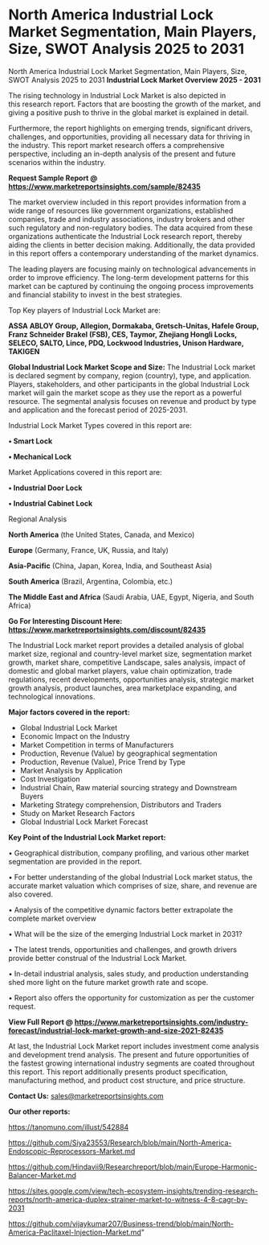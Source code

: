 # North America Industrial Lock Market Segmentation, Main Players, Size, SWOT Analysis 2025 to 2031
North America Industrial Lock Market Segmentation, Main Players, Size, SWOT Analysis 2025 to 2031
<Strong> Industrial Lock Market Overview 2025 - 2031</strong>

The rising technology in Industrial Lock Market is also depicted in this research report. Factors that are boosting the growth of the market, and giving a positive push to thrive in the global market is explained in detail.

Furthermore, the report highlights on emerging trends, significant drivers, challenges, and opportunities, providing all necessary data for thriving in the industry. This report market research offers a comprehensive perspective, including an in-depth analysis of the present and future scenarios within the industry.

<strong>Request Sample Report @ <a href=https://www.marketreportsinsights.com/sample/82435>https://www.marketreportsinsights.com/sample/82435</a></strong>

The market overview included in this report provides information from a wide range of resources like government organizations, established companies, trade and industry associations, industry brokers and other such regulatory and non-regulatory bodies. The data acquired from these organizations authenticate the Industrial Lock research report, thereby aiding the clients in better decision making. Additionally, the data provided in this report offers a contemporary understanding of the market dynamics.

The leading players are focusing mainly on technological advancements in order to improve efficiency. The long-term development patterns for this market can be captured by continuing the ongoing process improvements and financial stability to invest in the best strategies.

Top Key players of Industrial Lock Market are:

<strong>ASSA ABLOY Group, Allegion, Dormakaba, Gretsch-Unitas, Hafele Group, Franz Schneider Brakel (FSB), CES, Taymor, Zhejiang Hongli Locks, SELECO, SALTO, Lince, PDQ, Lockwood Industries, Unison Hardware, TAKIGEN</strong>

<strong><b>Global Industrial Lock Market Scope and Size:</b></strong>
The Industrial Lock market is declared segment by company, region (country), type, and application. Players, stakeholders, and other participants in the global Industrial Lock market will gain the market scope as they use the report as a powerful resource. The segmental analysis focuses on revenue and product by type and application and the forecast period of 2025-2031.

Industrial Lock Market Types covered in this report are:

<strong>• Smart Lock

• Mechanical Lock</strong>

Market Applications covered in this report are:

<strong>• Industrial Door Lock

• Industrial Cabinet Lock</strong> 

Regional Analysis

<strong>North America</strong> (the United States, Canada, and Mexico)

<strong>Europe</strong> (Germany, France, UK, Russia, and Italy)

<strong>Asia-Pacific</strong> (China, Japan, Korea, India, and Southeast Asia)

<strong>South America</strong> (Brazil, Argentina, Colombia, etc.)

<strong>The Middle East and Africa</strong> (Saudi Arabia, UAE, Egypt, Nigeria, and South Africa)

<strong>Go For Interesting Discount Here: <a href=https://www.marketreportsinsights.com/discount/82435>https://www.marketreportsinsights.com/discount/82435</a></strong>

The Industrial Lock market report provides a detailed analysis of global market size, regional and country-level market size, segmentation market growth, market share, competitive Landscape, sales analysis, impact of domestic and global market players, value chain optimization, trade regulations, recent developments, opportunities analysis, strategic market growth analysis, product launches, area marketplace expanding, and technological innovations.

<strong><b>Major factors covered in the report:</b></strong>
<ul>
  <li>Global Industrial Lock Market </li>
  <li>Economic Impact on the Industry</li>
  <li>Market Competition in terms of Manufacturers</li>
  <li>Production, Revenue (Value) by geographical segmentation</li>
  <li>Production, Revenue (Value), Price Trend by Type</li>
  <li>Market Analysis by Application</li>
  <li>Cost Investigation</li>
  <li>Industrial Chain, Raw material sourcing strategy and Downstream Buyers</li>
  <li>Marketing Strategy comprehension, Distributors and Traders</li>
  <li>Study on Market Research Factors</li>
  <li>Global Industrial Lock Market Forecast</li>
</ul>

<strong><b>Key Point of the Industrial Lock Market report:</b></strong>

• Geographical distribution, company profiling, and various other market segmentation are provided in the report.

• For better understanding of the global Industrial Lock market status, the accurate market valuation which comprises of size, share, and revenue are also covered.

• Analysis of the competitive dynamic factors better extrapolate the complete market overview

• What will be the size of the emerging Industrial Lock market in 2031?

• The latest trends, opportunities and challenges, and growth drivers provide better construal of the Industrial Lock Market.

• In-detail industrial analysis, sales study, and production understanding shed more light on the future market growth rate and scope.

• Report also offers the opportunity for customization as per the customer request.

<strong><b>View Full Report @ <a href=https://www.marketreportsinsights.com/industry-forecast/industrial-lock-market-growth-and-size-2021-82435>https://www.marketreportsinsights.com/industry-forecast/industrial-lock-market-growth-and-size-2021-82435</a></b></strong>


At last, the Industrial Lock Market report includes investment come analysis and development trend analysis. The present and future opportunities of the fastest growing international industry segments are coated throughout this report. This report additionally presents product specification, manufacturing method, and product cost structure, and price structure.

<strong>Contact Us:</strong>
sales@marketreportsinsights.com

<strong>Our other reports:</strong>

<a href=https://tanomuno.com/illust/542884>https://tanomuno.com/illust/542884</a>

<a href=https://github.com/Siya23553/Research/blob/main/North-America-Endoscopic-Reprocessors-Market.md>https://github.com/Siya23553/Research/blob/main/North-America-Endoscopic-Reprocessors-Market.md</a>

<a href=https://github.com/Hindavii9/Researchreport/blob/main/Europe-Harmonic-Balancer-Market.md>https://github.com/Hindavii9/Researchreport/blob/main/Europe-Harmonic-Balancer-Market.md</a>

<a href=https://sites.google.com/view/tech-ecosystem-insights/trending-research-reports/north-america-duplex-strainer-market-to-witness-4-8-cagr-by-2031>https://sites.google.com/view/tech-ecosystem-insights/trending-research-reports/north-america-duplex-strainer-market-to-witness-4-8-cagr-by-2031</a>

<a href=https://github.com/vijaykumar207/Business-trend/blob/main/North-America-Paclitaxel-Injection-Market.md>https://github.com/vijaykumar207/Business-trend/blob/main/North-America-Paclitaxel-Injection-Market.md</a>"
